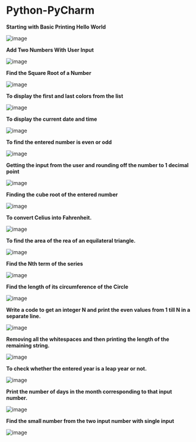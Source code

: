 # Python-PyCharm

**Starting with Basic Printing Hello World**

![image](https://user-images.githubusercontent.com/88196747/130356335-f583edf9-2654-4e23-90e6-04f51c852a30.png)

**Add Two Numbers With User Input**

![image](https://user-images.githubusercontent.com/88196747/130484230-794414b1-600b-40bd-99ab-bef87b9529e8.png)

**Find the Square Root of a Number**

![image](https://user-images.githubusercontent.com/88196747/130652904-ea0cf7f2-df71-4fc0-856e-2e3e08bb06e3.png)

**To display the first and last colors from the list**

![image](https://user-images.githubusercontent.com/88196747/130794383-9e14becf-4f48-421b-ae90-7d2a58fce024.png)

**To display the current date and time**

![image](https://user-images.githubusercontent.com/88196747/131056391-b541601e-3e98-484c-84af-3c9b8fc32c78.png)

**To find the entered number is even or odd**

![image](https://user-images.githubusercontent.com/88196747/131219025-31ef4eeb-66eb-4a39-b56b-7d443ca93eca.png)

**Getting the input from the user and rounding off the number to 1 decimal point**

![image](https://user-images.githubusercontent.com/88196747/131252705-25034733-25d1-4411-b49b-e4249e1ad7f5.png)

**Finding the cube root of the entered number**

![image](https://user-images.githubusercontent.com/88196747/131338350-7b4b8df8-6f71-459d-8cdb-e628c51955d2.png)

**To convert  Celius into Fahrenheit.**

![image](https://user-images.githubusercontent.com/88196747/131518094-f5132663-3225-4759-b80a-598f0ad09ae5.png)

**To find the area of the rea of an equilateral triangle.**


![image](https://user-images.githubusercontent.com/88196747/131676774-3e8d14b7-db74-4af4-8743-5c10d03ce095.png)

**Find the Nth term of the series**

![image](https://user-images.githubusercontent.com/88196747/131839311-b7165426-75ee-4755-99e9-f78f363a3469.png)

**Find the length of its circumference of the Circle**

![image](https://user-images.githubusercontent.com/88196747/131956762-554be061-deec-427f-a839-0d94ff01d992.png)

**Write a code to get an integer N and print the even values from 1 till N in a separate line.**

![image](https://user-images.githubusercontent.com/88196747/132095032-902eac3c-c65c-4014-91c3-ebba33b3581c.png)

**Removing all the whitespaces and then printing the length of the remaining string.**

![image](https://user-images.githubusercontent.com/88196747/132127518-33006bec-6cf4-4ca7-b110-656917b32608.png)

**To check whether the entered year is a leap year or not.**

![image](https://user-images.githubusercontent.com/88196747/132224573-0bed3ee3-9f32-491c-84d4-64d2a756baa1.png)

**Print the number of days in the month corresponding to that input number.**

![image](https://user-images.githubusercontent.com/88196747/132329191-70a4e67a-3fa2-45d1-9132-bcb83698a170.png)

**Find the small number from the two input number with single input**

![image](https://user-images.githubusercontent.com/88196747/132509148-bcf392f8-f119-43fd-84f4-580429f5e6d5.png)



